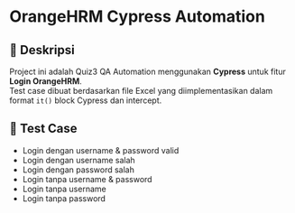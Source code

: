 # OrangeHRM Cypress Automation

## 📌 Deskripsi
Project ini adalah Quiz3 QA Automation menggunakan **Cypress** untuk fitur **Login OrangeHRM**.  
Test case dibuat berdasarkan file Excel yang diimplementasikan dalam format `it()` block Cypress dan intercept.

## 🧪 Test Case
- Login dengan username & password valid
- Login dengan username salah
- Login dengan password salah
- Login tanpa username & password
- Login tanpa username
- Login tanpa password


